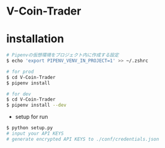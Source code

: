 # V-Coin-Trader

# installation

```bash
# Pipenvの仮想環境をプロジェクト内に作成する設定
$ echo 'export PIPENV_VENV_IN_PROJECT=1' >> ~/.zshrc

# for prod
$ cd V-Coin-Trader
$ pipenv install

# for dev
$ cd V-Coin-Trader
$ pipenv install --dev
```
- setup for run
```bash
$ python setup.py
# input your API KEYS
# generate encrypted API KEYS to ./conf/credentials.json 
```
